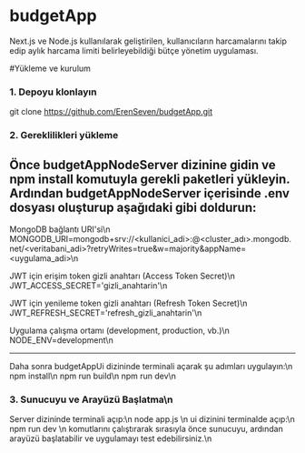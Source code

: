 # budgetApp
Next.js ve Node.js kullanılarak geliştirilen, kullanıcıların harcamalarını takip edip aylık harcama limiti belirleyebildiği bütçe yönetim uygulaması.

#Yükleme ve kurulum 

### 1. Depoyu klonlayın
git clone https://github.com/ErenSeven/budgetApp.git

### 2. Gereklilikleri yükleme
Önce budgetAppNodeServer dizinine gidin ve npm install komutuyla gerekli paketleri yükleyin.
Ardından budgetAppNodeServer içerisinde .env dosyası oluşturup aşağıdaki gibi doldurun:
----------------------------------------------------------------------------------------------------------------------------------------------------------------------
MongoDB bağlantı URI'si\n
MONGODB_URI=mongodb+srv://<kullanici_adi>:<sifre>@<cluster_adı>.mongodb.net/<veritabani_adi>?retryWrites=true&w=majority&appName=<uygulama_adi>\n

JWT için erişim token gizli anahtarı (Access Token Secret)\n
JWT_ACCESS_SECRET='gizli_anahtarin'\n

JWT için yenileme token gizli anahtarı (Refresh Token Secret)\n
JWT_REFRESH_SECRET='refresh_gizli_anahtarin'\n

Uygulama çalışma ortamı (development, production, vb.)\n
NODE_ENV=development\n

----------------------------------------------------------------------------------------------------------------------------------------------------------------------
Daha sonra budgetAppUi dizininde terminali açarak şu adımları uygulayın:\n
npm install\n
npm run build\n
npm run dev\n

### 3. Sunucuyu ve Arayüzü Başlatma\n
Server dizininde terminali açıp:\n
node app.js \n
ui dizinini terminalde açıp:\n
npm run dev \n
komutlarını çalıştırarak sırasıyla önce sunucuyu, ardından arayüzü başlatabilir ve uygulamayı test edebilirsiniz.\n




